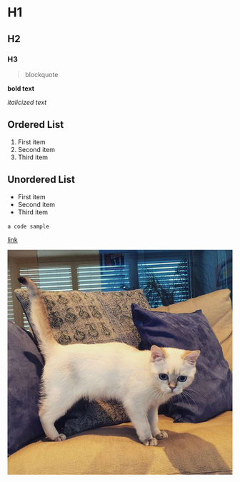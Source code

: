 
# H1
## H2
### H3

> blockquote

**bold text**

*italicized text*

## Ordered List

1. First item
2. Second item
3. Third item

## Unordered List

- First item
- Second item
- Third item

`a code sample`

[link](https://www.markdownguide.org)

![cat](assets/img/cat.png)

